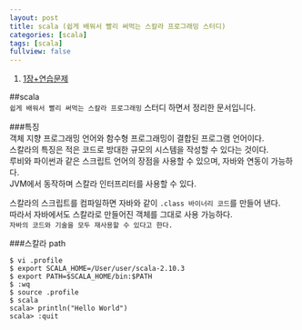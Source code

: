 ```yaml
---
layout: post
title: scala (쉽게 배워서 빨리 써먹는 스칼라 프로그래밍 스터디)
categories: [scala]
tags: [scala]
fullview: false
---
```


1. [1장+연습문제](2013-12-23-scala-exercise1.md)  

##scala  
`쉽게 배워서 빨리 써먹는 스칼라 프로그래밍` 스터디 하면서 정리한 문서입니다.  

###특징  
객체 지향 프로그래밍 언어와 함수형 프로그래밍이 결합된 프로그램 언어이다.  
스칼라의 특징은 적은 코드로 방대한 규모의 시스템을 작성할 수 있다는 것이다.  
루비와 파이썬과 같은 스크립트 언어의 장점을 사용할 수 있으며, 자바와 연동이 가능하다.  
JVM에서 동작하며 스칼라 인터프리터를 사용할 수 있다.  

스칼라의 스크립트를 컴파일하면 자바와 같이 `.class 바이너리 코드`를 만들어 낸다.  
따라서 자바에서도 스칼라로 만들어진 객체를 그대로 사용 가능하다.  
`자바의 코드와 기술을 모두 재사용할 수 있다고 한다.`  

###스칼라 path  
	
	$ vi .profile
	$ export SCALA_HOME=/User/user/scala-2.10.3
	$ export PATH=$SCALA_HOME/bin:$PATH
	$ :wq
	$ source .profile
	$ scala
	scala> println("Hello World")
	scala> :quit


